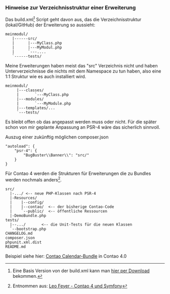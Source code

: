 ### Hinweise zur Verzeichnisstruktur einer Erweiterung
Das build.xml[^1] Script geht davon aus, das die Verzeichnisstruktur (lokal/GitHub) der Erweiterung so aussieht:

    meinmodul/
       |------src/
       |      |---MyClass.php
       |      |---MyModul.php
       |      `---....
       `------tests/

Meine Erweiterungen haben meist das "src" Verzeichnis nicht und haben Unterverzeichnisse die nichts mit dem Namespace zu tun haben, also eine 1:1 Struktur wie es auch installiert wird. 

    meinmodul/
         |---classes/
         |       `---MyClass.php
         |---modules/
         |       `---MyModule.php
         |---templates/...
         `---tests/

Es bleibt offen ob das angepasst werden muss oder nicht. Für die später schon von mir geplante  Anpassung an PSR-4 wäre das sicherlich sinnvoll.

Auszug einer zukünftig möglichen composer.json

    "autoload": {
        "psr-4": {
            "BugBuster\\Banner\\": "src/"
        }
    }

Für Contao 4 werden die Strukturen für Erweiterungen die zu Bundles werden nochmals anders[^2].

    src/
      |-.../ <-- neue PHP-Klassen nach PSR-4
      |-Resources/
      |    |--config/
      |    |--contao/  <-- der bisherige Contao-Code
      |    `--public/  <-- öffentliche Ressourcen
      |-DemoBundle.php
    tests/
      |--.../       <-- die Unit-Tests für die neuen Klassen
      `--bootstrap.php
    CHANGELOG.md
    composer.json
    phpunit.xml.dist
    README.md

Beispiel siehe hier: [Contao Calendar-Bundle](https://leofeyer.com/files/slides/2015/workshop/#36) in Contao 4.0

[^1]: Eine Basis Version von der build.xml kann man [hier per Download](http://jenkins-php.org/download/build.xml "Download build.xml") bekommen.

[^2]: Entnommen aus: [Leo Feyer - Contao 4 und Symfony](https://leofeyer.com/files/slides/2015/workshop/#35)